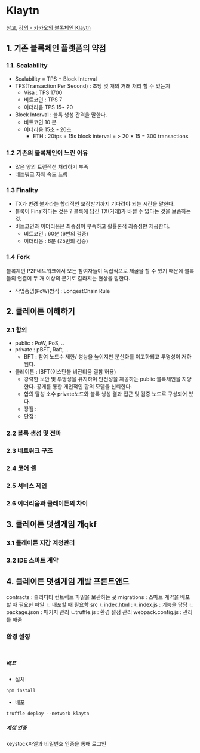 # Klaytn

[참고](https://docs.klaytn.foundation/), 
[강의 - 카카오의 블록체인 Klaytn](https://www.inflearn.com/course/%ED%81%B4%EB%A0%88%EC%9D%B4%ED%8A%BC/dashboard)

## 1. 기존 블록체인 플랫폼의 약점

### 1.1. Scalability 
- Scalability = TPS + Block Interval
- TPS(Transaction Per Second) : 초당 몇 개의 거래 처리 할 수 있는지
    - Visa : TPS 1700
    - 비트코인 : TPS 7
    - 이더리움 TPS 15~ 20
- Block Interval : 블록 생성 간격을 말한다.
    - 비트코인 10 분
    - 이더리움 15초 - 20초
        - ETH : 20tps + 15s block interval = > 20 * 15 = 300 transactions

### 1.2 기존의 블록체인이 느린 이유
- 많은 양의 트랜잭션 처리하기 부족
- 네트워크 자체 속도 느림

### 1.3 Finality
- TX가 변경 불가라는 합리적인 보장받기까지 기다려야 되는 시간을 말한다.
- 블록이 Final하다는 것은 ? 블록에 담긴 TX(거래)가 바뀔 수 없다는 것을 보증하는 것.
- 비트코인과 이더리움은 최종성이 부족하고 활률론적 최종성만 제공한다.
    - 비트코인 : 60분 (6번의 검증)
    - 이더리움 : 6분 (25번의 검증)

### 1.4 Fork
블록체인 P2P네트워크에서 모든 참여자들이 독립적으로 체굴을 할 수 있기 때문에 블록들의 연결이 두 개 이상의 분기로 갈라지는 현상을 말한다.
- 작업증명(PoW)방식 : LongestChain Rule

## 2. 클레이튼 이해하기

### 2.1 합의
- public : PoW, PoS, ..
- private : pBFT, Raft, ..
    - BFT : 참여 노드수 제한/ 성능을 높이지만 분산화를 야고하되고 투명성이 저하된다.
- 클레이튼 : IBFT(이스탄불 비잔티움 결함 허용)
    - 강력한 보안 및 투명성을 유지하며 안전성을 제공하는 public 블록체인을 지양한다. 공개를 통한 개인적인 합의 모델을 신뢰한다.
    - 합의 달성 소수 private노드와 블록 생성 결과 접근 및 검증 노드로 구성되어 있다.
    - 장점 : 
    - 단점 : 

### 2.2 블록 생성 및 전파

### 2.3 네트워크 구조
### 2.4 코어 셀
### 2.5 서비스 체인
### 2.6 이더리움과 클레이튼의 차이

## 3. 클레이튼 덧셈게임 개qkf
### 3.1 클레이튼 지갑 계정관리
### 3.2 IDE 스마트 계약

## 4. 클레이튼 덧셈게임 개발 프론트앤드

contracts : 솔리디티 컨트렉트 파일을 보관하는 곳
migrations : 스마트 계약을 배포할 때 필요한 파일
ㄴ 배포할 때 필요함
src
ㄴindex.html : 
ㄴindex.js : 기능을 담당
ㄴpackage.json : 패키지 관리
ㄴtruffle.js : 환경 설정 관리
webpack.config.js : 관리를 해줌

### 환경 설정
```shell
```
~~~

~~~
##### 배포
- 설치
```shell
npm install
```
- 배포
```shell
truffle deploy --network klaytn
```

##### 계정 인증

keystock파일과 비밀번호 인증을 통해 로그인
